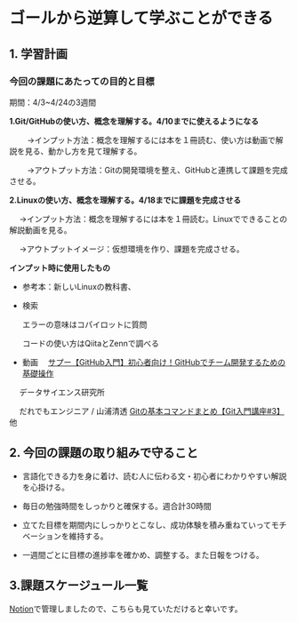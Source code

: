 # ゴールから逆算して学ぶことができる

## 1. 学習計画

### 今回の課題にあたっての目的と目標

期間：4/3~4/24の3週間

**1\.Git/GitHubの使い方、概念を理解する。4/10までに使えるようになる**

　　  →インプット方法：概念を理解するには本を１冊読む、使い方は動画で解説を見る、動かし方を見て理解する。
    
　　  →アウトプット方法：Gitの開発環境を整え、GitHubと連携して課題を完成させる。
  
**2\.Linuxの使い方、概念を理解する。4/18までに課題を完成させる**
 
　   →インプット方法：概念を理解するには本を１冊読む。Linuxでできることの解説動画を見る。
 
　   →アウトプットイメージ：仮想環境を作り、課題を完成させる。

**インプット時に使用したもの**

  - 参考本：新しいLinuxの教科書、

  - 検索
  
    エラーの意味はコパイロットに質問

    コードの使い方はQiitaとZennで調べる

  - 動画
  　[サプー【GitHub入門】初心者向け！GitHubでチーム開発するための基礎操作](https://www.youtube.com/watch?v=Dz95iUNt-fg&t=2157s)

  　 データサイエンス研究所

  　 だれでもエンジニア / 山浦清透 [Gitの基本コマンドまとめ【Git入門講座#3】](https://www.youtube.com/watch?v=f4BRgGAXyek) 他




  

## 2. 今回の課題の取り組みで守ること

- 言語化できる力を身に着け、読む人に伝わる文・初心者にわかりやすい解説を心掛ける。

- 毎日の勉強時間をしっかりと確保する。週合計30時間

- 立てた目標を期間内にしっかりとこなし、成功体験を積み重ねていってモチベーションを維持する。

- 一週間ごとに目標の進捗率を確かめ、調整する。また日報をつける。



## 3.課題スケージュール一覧

[Notion](https://www.notion.so/Web-1cfaa9ef4a7a80b08545dfee29b13855?pvs=4)で管理しましたので、こちらも見ていただけると幸いです。
